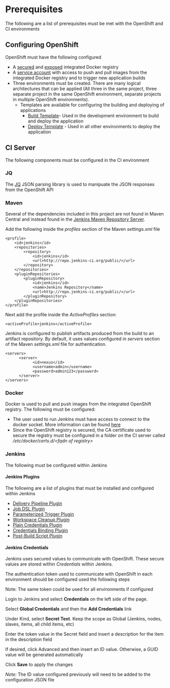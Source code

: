 # Prerequisites

The following are a list of prerequisites must be met with the OpenShift and CI environments 

## Configuring OpenShift

OpenShift must have the following configured

* A [secured](https://docs.openshift.com/enterprise/3.0/install_config/install/docker_registry.html#securing-the-registry) and [exposed](https://docs.openshift.com/enterprise/3.0/install_config/install/docker_registry.html#exposing-the-registry) integrated Docker registry
* A [service account](https://docs.openshift.com/enterprise/3.0/dev_guide/service_accounts.html) with access to push and pull images from the integrated Docker registry and to trigger new application builds
* Three environments must be created. There are many logical architectures that can be applied (All three in the same project, three separate project in the same OpenShift environment, separate projects in multiple OpenShift environments). 
	* Templates are available for configuring the building and deploying of applications
		* [Build Template](https://raw.githubusercontent.com/sabre1041/ose3-samples/master/ose3-cicd-eap-sti-basic-build.json)- Used in the development environment to build and deploy the application
		* [Deploy Template](https://raw.githubusercontent.com/sabre1041/ose3-samples/master/ose3-cicd-eap-sti-basic-deploy.json) - Used in all other environments to deploy the application


## CI Server

The following components must be configured in the CI environment

### JQ

The [JQ](https://stedolan.github.io/jq/manual/) JSON parsing library is used to manipuate the JSON responses from the OpenShift API

### Maven  

Several of the dependencies included in this project are not found in Maven Central and instead found in the [Jenkins Maven Repository Server](https://wiki.jenkins-ci.org/display/JENKINS/Jenkins+Maven+Repository+Server).

Add the following inside the *profiles* section of the Maven *settings.xml* file

```
<profile>
    <id>jenkins</id>
    <repositories>
        <repository>
            <id>jenkins</id>
            <url>http://repo.jenkins-ci.org/public/</url>
        </repository>
    </repositories>
    <pluginRepositories>
        <pluginRepository>
            <id>jenkins</id>
            <name>Jenkins Repository</name>
            <url>http://repo.jenkins-ci.org/public/</url>
        </pluginRepository>
    </pluginRepositories>
</profile>
```

Next add the profile inside the *ActiveProfiles* section:

```
<activeProfile>jenkins</activeProfile>
```

Jenkins is configured to publish artifacts produced from the build to an artifact repository. By default, it uses values configured in *servers* section of the Maven *settings.xml* file for authentication. 

```
<servers>  
      <server>
            <id>nexus</id>
            <username>admin</username>
            <password>admin123</password>
      </server>
</servers>
 ```

### Docker

Docker is used to pull and push images from the integrated OpenShift registry. The following must be configured:

* The user used to run Jenkins must have access to connect to the docker socket. More information can be found [here](https://docs.docker.com/articles/basics/)
* Since the OpenShift registry is secured, the CA certificate used to secure the registry must be configured in a folder on the CI server called */etc/docker/certs.d/&lt;fqdn of registry&gt;*

### Jenkins

The following must be configured within Jenkins

#### Jenkins Plugins

The following are a list of plugins that must be installed and configured within Jenkins

* [Delivery Pipeline Plugin](https://wiki.jenkins-ci.org/display/JENKINS/Delivery+Pipeline+Plugin)
* [Job DSL Plugin](https://wiki.jenkins-ci.org/display/JENKINS/Job+DSL+Plugin)
* [Parameterized Trigger Plugin](https://wiki.jenkins-ci.org/display/JENKINS/Parameterized+Trigger+Plugin)
* [Workspace Cleanup Plugin](https://wiki.jenkins-ci.org/display/JENKINS/Workspace+Cleanup+Plugin)
* [Plain Credentials Plugin](https://wiki.jenkins-ci.org/display/JENKINS/Plain+Credentials+Plugin)
* [Credentials Binding Plugin](https://wiki.jenkins-ci.org/display/JENKINS/Credentials+Binding+Plugin)
* [Post-Build Script Plugin](http://wiki.jenkins-ci.org/display/JENKINS/PostBuildScript+Plugin)

#### Jenkins Credentials

Jenkins uses secured values to communicate with OpenShift. These secure values are stored within *Credentials* within Jenkins. 

The authentication token used to communicate with OpenShift in each environment should be configured used the following steps

Note: The same token could be used for all environments if configured 

Login to Jenkins and select **Credentials** on the left side of the page. Select **Global Credentials** and then the **Add Credentials** linkUnder Kind, select **Secret Text**. Keep the scope as Global (Jenkins, nodes, slaves, items, all child items, etc)Enter the token value in the Secret field and insert a description for the item in the description fieldIf desired, click Advanced and then insert an ID value. Otherwise, a GUID value will be generated automaticallyClick **Save** to apply the changes*Note:* The ID value configured previously will need to be added to the configuration JSON file